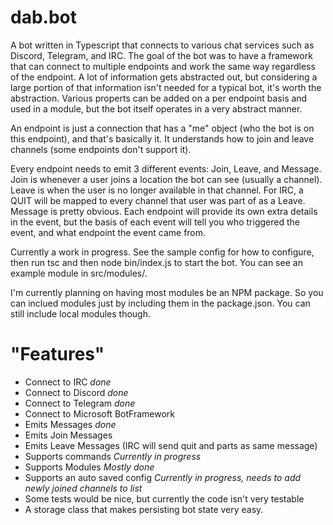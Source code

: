 # dab.bot
A bot written in Typescript that connects to various chat services such as Discord, Telegram, and IRC. The goal of the bot was to have a framework that can connect to multiple endpoints and work the same way regardless of the endpoint. A lot of information gets abstracted out, but considering a large portion of that information isn't needed for a typical bot, it's worth the abstraction. Various properts can be added on a per endpoint basis and used in a module, but the bot itself operates in a very abstract manner.

An endpoint is just a connection that has a "me" object (who the bot is on this endpoint), and that's basically it. It understands how to join and leave channels (some endpoints don't support it). 

Every endpoint needs to emit 3 different events: Join, Leave, and Message. Join is whenever a user joins a location the bot can see (usually a channel). Leave is when the user is no longer available in that channel. For IRC, a QUIT will be mapped to every channel that user was part of as a Leave. Message is pretty obvious. Each endpoint will provide its own extra details in the event, but the basis of each event will tell you who triggered the event, and what endpoint the event came from.

Currently a work in progress. See the sample config for how to configure, then run tsc and then node bin/index.js to start the bot. You can see an example module in src/modules/. 

I'm currently planning on having most modules be an NPM package. So you can inclued modules just by including them in the package.json. You can still include local modules though.

# "Features"

* Connect to IRC *done*
* Connect to Discord *done*
* Connect to Telegram *done*
* Connect to Microsoft BotFramework
* Emits Messages *done*
* Emits Join Messages
* Emits Leave Messages (IRC will send quit and parts as same message)
* Supports commands *Currently in progress*
* Supports Modules *Mostly done*
* Supports an auto saved config *Currently in progress, needs to add newly joined channels to list*
* Some tests would be nice, but currently the code isn't very testable
* A storage class that makes persisting bot state very easy.


